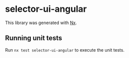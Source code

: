 # selector-ui-angular

This library was generated with [Nx](https://nx.dev).

## Running unit tests

Run `nx test selector-ui-angular` to execute the unit tests.
